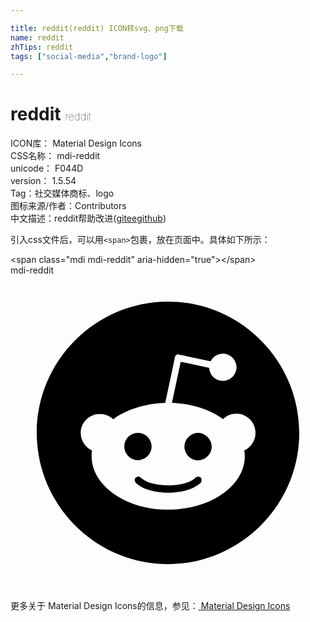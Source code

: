 ```yaml
---

title: reddit(reddit) ICON转svg、png下载
name: reddit
zhTips: reddit
tags: ["social-media","brand-logo"]

---
```


# reddit  <small style="font-size: 60%;font-weight: 100">reddit</small>


<div class="detail-page">
<p>
<span>
ICON库：
<span class="badge-secondary badge">Material Design Icons</span> 
</span>
<br/>
<span>
CSS名称：
<span class="badge-secondary badge">mdi-reddit</span> 
</span>
<br/>
<span>
unicode：
<span class="badge-secondary badge">F044D</span> 
<copy-btn content='F044D' btn-title=""></copy-btn>
<copy-btn :content='String.fromCodePoint(parseInt("F044D", 16))' btn-title="复制U"></copy-btn>
</span>
<br/>
<span>
version：
<span class="badge-secondary badge">1.5.54</span> 
</span><br/><span>Tag：<span class="badge-light badge"><router-link to="/tags/social-media.html">社交媒体</router-link></span><span class="badge-light badge"><router-link to="/tags/brand-logo.html">商标、logo</router-link></span></span>
<br/>
<span>图标来源/作者：<span class="badge-light badge">Contributors</span></span> 
<br/>
<span class="zh-detail">中文描述：<span class="badge-primary badge">reddit</span><span class="help-link"><span>帮助改进</span>(<a href="https://gitee.com/liuwave/icon-helper/edit/master/json/material/reddit.json" target="_blank" rel="noopener noreferrer">gitee</a><a href="https://github.com/liuwave/icon-helper/edit/master/json/material/reddit.json" target="_blank" rel="noopener noreferrer">github</a></span>)</span><br/>
</p>
</div>
<div class="alert alert-dark">
  <i class="mdi mdi-reddit mdi-48px"></i>
  <i class="mdi mdi-reddit mdi-36px"></i>
  <i class="mdi mdi-reddit mdi-24px"></i>
  <i class="mdi mdi-reddit mdi-18px"></i>
</div>
<div>
  <p>引入css文件后，可以用<code>&lt;span&gt;</code>包裹，放在页面中。具体如下所示：    
  </p>
  <div class="alert alert-primary" style="font-size: 14px">
    &lt;span class="mdi mdi-reddit" aria-hidden="true"&gt;&lt;/span&gt;
    <copy-btn content='<span class="mdi mdi-reddit" aria-hidden="true"></span>'></copy-btn>
  </div>
  <div class="alert alert-secondary">
    <i class="mdi mdi-reddit"
    style="font-size: 24px"
    aria-hidden="true"></i> mdi-reddit
    <copy-btn content="mdi-reddit" btn-title="复制图标名称"></copy-btn>
  </div>
</div>
<div id="svg" class="svg-wrap">
<svg xmlns="http://www.w3.org/2000/svg" viewBox="0 0 24 24"><path d="M14.5 15.41C14.58 15.5 14.58 15.69 14.5 15.8C13.77 16.5 12.41 16.56 12 16.56C11.61 16.56 10.25 16.5 9.54 15.8C9.44 15.69 9.44 15.5 9.54 15.41C9.65 15.31 9.82 15.31 9.92 15.41C10.38 15.87 11.33 16 12 16C12.69 16 13.66 15.87 14.1 15.41C14.21 15.31 14.38 15.31 14.5 15.41M10.75 13.04C10.75 12.47 10.28 12 9.71 12C9.14 12 8.67 12.47 8.67 13.04C8.67 13.61 9.14 14.09 9.71 14.08C10.28 14.08 10.75 13.61 10.75 13.04M14.29 12C13.72 12 13.25 12.5 13.25 13.05S13.72 14.09 14.29 14.09C14.86 14.09 15.33 13.61 15.33 13.05C15.33 12.5 14.86 12 14.29 12M22 12C22 17.5 17.5 22 12 22S2 17.5 2 12C2 6.5 6.5 2 12 2S22 6.5 22 12M18.67 12C18.67 11.19 18 10.54 17.22 10.54C16.82 10.54 16.46 10.7 16.2 10.95C15.2 10.23 13.83 9.77 12.3 9.71L12.97 6.58L15.14 7.05C15.16 7.6 15.62 8.04 16.18 8.04C16.75 8.04 17.22 7.57 17.22 7C17.22 6.43 16.75 5.96 16.18 5.96C15.77 5.96 15.41 6.2 15.25 6.55L12.82 6.03C12.75 6 12.68 6.03 12.63 6.07C12.57 6.11 12.54 6.17 12.53 6.24L11.79 9.72C10.24 9.77 8.84 10.23 7.82 10.96C7.56 10.71 7.2 10.56 6.81 10.56C6 10.56 5.35 11.21 5.35 12C5.35 12.61 5.71 13.11 6.21 13.34C6.19 13.5 6.18 13.62 6.18 13.78C6.18 16 8.79 17.85 12 17.85C15.23 17.85 17.85 16.03 17.85 13.78C17.85 13.64 17.84 13.5 17.81 13.34C18.31 13.11 18.67 12.6 18.67 12Z" /></svg>
</div>
<detail full-name='mdi-reddit'></detail>
    
<div><p>更多关于 Material Design Icons的信息，参见：<a target="_blank" href="https://iconhelper.cn/material.html"> Material Design Icons</a>
</p></div>
